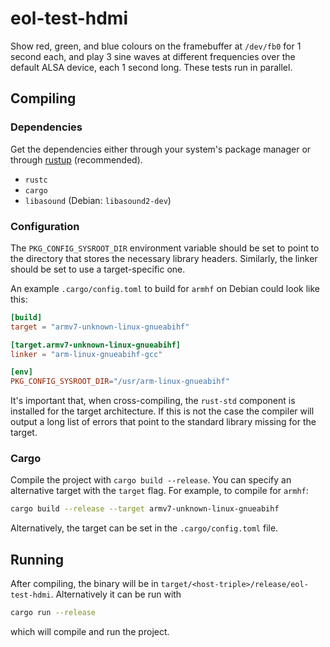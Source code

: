 # eol-test-hdmi

Show red, green, and blue colours on the framebuffer at `/dev/fb0` for 1 second
each, and play 3 sine waves at different frequencies over the default ALSA
device, each 1 second long. These tests run in parallel.

## Compiling

### Dependencies

Get the dependencies either through your system's package manager or through
[rustup](https://rustup.rs/) (recommended).

- `rustc`
- `cargo`
- `libasound` (Debian: `libasound2-dev`)

### Configuration

The `PKG_CONFIG_SYSROOT_DIR` environment variable should be set to point to the
directory that stores the necessary library headers.
Similarly, the linker should be set to use a target-specific one.

An example `.cargo/config.toml` to build for `armhf` on Debian could look like
this:

```toml
[build]
target = "armv7-unknown-linux-gnueabihf"

[target.armv7-unknown-linux-gnueabihf]
linker = "arm-linux-gnueabihf-gcc"

[env]
PKG_CONFIG_SYSROOT_DIR="/usr/arm-linux-gnueabihf"
```

It's important that, when cross-compiling, the `rust-std` component is
installed for the target architecture. If this is not the case the compiler
will output a long list of errors that point to the standard library missing
for the target.

### Cargo

Compile the project with `cargo build --release`. You can specify an
alternative target with the `target` flag.
For example, to compile for `armhf`:

```sh
cargo build --release --target armv7-unknown-linux-gnueabihf
```

Alternatively, the target can be set in the `.cargo/config.toml` file.

## Running

After compiling, the binary will be in
`target/<host-triple>/release/eol-test-hdmi`. Alternatively it can be run with

```sh
cargo run --release
```

which will compile and run the project.
